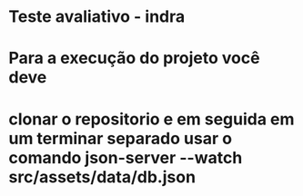 # Teste avaliativo - indra

# Para a execução do projeto você deve 
# clonar o repositorio  e em seguida em um terminar separado usar o comando json-server --watch src/assets/data/db.json
#

